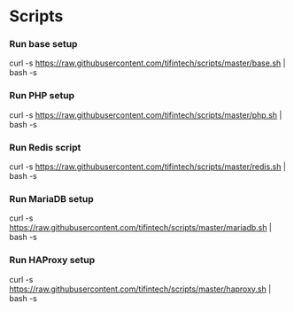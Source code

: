 # Scripts

### Run base setup
curl -s https://raw.githubusercontent.com/tifintech/scripts/master/base.sh | bash -s

### Run PHP setup
curl -s https://raw.githubusercontent.com/tifintech/scripts/master/php.sh | bash -s

### Run Redis script
curl -s https://raw.githubusercontent.com/tifintech/scripts/master/redis.sh | bash -s

### Run MariaDB setup
curl -s https://raw.githubusercontent.com/tifintech/scripts/master/mariadb.sh | bash -s

### Run HAProxy setup

curl -s https://raw.githubusercontent.com/tifintech/scripts/master/haproxy.sh | bash -s
